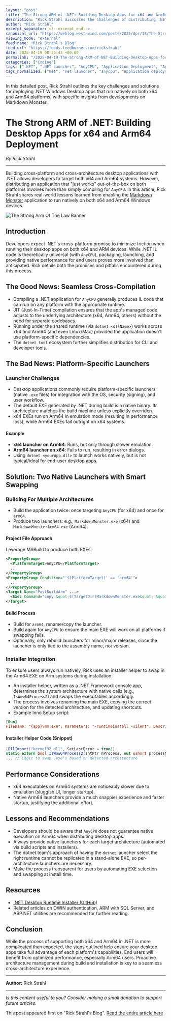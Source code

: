 ```yaml
---
layout: "post"
title: "The Strong ARM of .NET: Building Desktop Apps for x64 and Arm64 Deployment"
description: "Rick Strahl discusses the challenges of distributing .NET Windows Desktop applications for both x64 and Arm64 platforms, explaining cross-compilation, launcher issues, and detailed steps for providing native executables for each architecture. Solutions and performance observations are shared for seamless out-of-the-box deployment."
author: "Rick Strahl"
excerpt_separator: <!--excerpt_end-->
canonical_url: "https://weblog.west-wind.com/posts/2025/Apr/18/The-Strong-ARM-of-NET-Wrestling-with-x64-and-Arm64-Desktop-App-Deployment"
viewing_mode: "external"
feed_name: "Rick Strahl's Blog"
feed_url: "https://feeds.feedburner.com/rickstrahl"
date: 2025-04-19 08:35:43 +00:00
permalink: "/2025-04-19-The-Strong-ARM-of-NET-Building-Desktop-Apps-for-x64-and-Arm64-Deployment.html"
categories: ["Coding"]
tags: [".NET", ".NET Launcher", "AnyCPU", "Application Deployment", "Application Installer", "Arm64", "Build Configuration", "Coding", "Cross Platform", "Markdown Monster", "Native Binaries", "Posts", "Windows", "Windows Desktop", "WPF", "X64"]
tags_normalized: ["net", "net launcher", "anycpu", "application deployment", "application installer", "arm64", "build configuration", "coding", "cross platform", "markdown monster", "native binaries", "posts", "windows", "windows desktop", "wpf", "x64"]
---
```


In this detailed post, Rick Strahl outlines the key challenges and solutions for deploying .NET Windows Desktop apps that run natively on both x64 and Arm64 platforms, with specific insights from developments on Markdown Monster.<!--excerpt_end-->

# The Strong ARM of .NET: Building Desktop Apps for x64 and Arm64 Deployment

*By Rick Strahl*

---

Building cross-platform and cross-architecture desktop applications with .NET allows developers to target both x64 and Arm64 systems. However, distributing an application that "just works" out-of-the-box on both platforms involves more than simply compiling for `AnyCPU`. In this article, Rick Strahl shares real-world lessons learned from enabling the [Markdown Monster](https://markdownmonster.west-wind.com) application to run natively on both x64 and Arm64 Windows devices.

![The Strong Arm Of The Law Banner](https://weblog.west-wind.com/images/2025/TheStrongArmOfDotNetWrestlingWithX64andArm64/TheStrongArmOfTheLawBanner.jpg)

## Introduction

Developers expect .NET's cross-platform promise to minimize friction when running their desktop apps on both x64 and ARM devices. While .NET IL code is theoretically universal (with `AnyCPU`), packaging, launching, and providing native performance for end users proves more involved than anticipated. Rick details both the promises and pitfalls encountered during this process.

## The Good News: Seamless Cross-Compilation

- Compiling a .NET application for `AnyCPU` generally produces IL code that can run on any platform with the appropriate runtime.
- JIT (Just-In-Time) compilation ensures that the app's managed code adjusts to the underlying architecture (x64, Arm64, others) without the need for separate codebases.
- Running under the shared runtime (via `dotnet <dllName>`) works across x64 and Arm64 (and even Linux/Mac) provided the application doesn't use platform-specific dependencies.
- The `dotnet tool` ecosystem further simplifies distribution for CLI and developer tools.

## The Bad News: Platform-Specific Launchers

### Launcher Challenges

- Desktop applications commonly require platform-specific launchers (native `.exe` files) for integration with the OS, security (signing), and user workflow.
- The default EXE generated by .NET during build is a native binary. Its architecture matches the build machine unless explicitly overriden.
- x64 EXEs run on Arm64 in emulation mode (resulting in performance loss), while Arm64 EXEs fail outright on x64 systems.

#### Example

- **x64 launcher on Arm64**: Runs, but only through slower emulation.
- **Arm64 launcher on x64**: Fails to run, resulting in error dialogs.
- Using `dotnet <yourApp.dll>` to launch works natively, but is not typical/ideal for end-user desktop apps.

## Solution: Two Native Launchers with Smart Swapping

### Building For Multiple Architectures

- Build the application twice: once targeting `AnyCPU` (for x64) and once for `arm64`.
- Produce two launchers: e.g., `MarkdownMonster.exe` (x64) and `MarkdownMonsterArm64.exe` (Arm64).

#### Project File Approach

Leverage MSBuild to produce both EXEs:

```xml
<PropertyGroup>
  <PlatformTarget>AnyCPU</PlatformTarget>
  ...
</PropertyGroup>
<PropertyGroup Condition="'$(PlatformTarget)' == 'arm64'">
  ...
</PropertyGroup>
<Target Name="PostBuildArm" ...>
  <Exec Command="copy &quot;$(TargetDir)MarkdownMonster.exe&quot; &quot;$(ProjectDir)MarkdownMonsterArm64.exe&quot;" />
</Target>
```

#### Build Process

- Build for `arm64`, rename/copy the launcher.
- Build again for `AnyCPU` to ensure the main EXE will work on all platforms if swapping fails.
- Optionally, only rebuild launchers for minor/major releases, since the launcher is only tied to the assembly name, not version.

### Installer Integration

To ensure users always run natively, Rick uses an installer helper to swap in the Arm64 EXE on Arm systems during installation:

- An installer helper, written as a .NET Framework console app, determines the system architecture with native calls (e.g., `IsWow64Process2`) and swaps the executables accordingly.
- The process involves renaming the main EXE, copying the correct version for the detected architecture, and updating shortcuts.
- Example Inno Setup script:

```ini
[Run]
Filename: "{app}\mm.exe"; Parameters: "-runtimeinstall -silent"; Description: "Checking for and installing the .NET Desktop Runtime..."
```

#### Installer Helper Code (Snippet)

```csharp
[DllImport("kernel32.dll", SetLastError = true)]
static extern bool IsWow64Process2(IntPtr hProcess, out ushort processMachine, out ushort nativeMachine);
... // Logic to swap .exe's based on detected architecture
```

## Performance Considerations

- x64 executables on Arm64 systems are noticeably slower due to emulation (sluggish UI, longer startup).
- Native Arm64 launchers provide a much snappier experience and faster startup, justifying the additional effort.

## Lessons and Recommendations

- Developers should be aware that `AnyCPU` does not guarantee native execution on Arm64 when distributing desktop apps.
- Always provide native launchers for each target architecture (automated via build scripts and installers).
- The dotnet team's approach of having the `dotnet` launcher select the right runtime cannot be replicated in a stand-alone EXE, so per-architecture launchers are necessary.
- Make the process transparent for users by automating EXE selection and swapping at install time.

## Resources

- [.NET Desktop Runtime Installer (GitHub)](https://github.com/RickStrahl/DotnetDesktopRuntimeInstaller)
- Related articles on OWIN authentication, ARM with SQL Server, and ASP.NET utilities are recommended for further reading.

## Conclusion

While the process of supporting both x64 and Arm64 in .NET is more complicated than expected, the steps outlined help ensure your desktop apps take full advantage of each platform's capabilities. End users will benefit from optimized performance, especially Arm64 users. Proactive architecture management during build and installation is key to a seamless cross-architecture experience.

---

**Author:** Rick Strahl

---

_Is this content useful to you? Consider making a small donation to support future articles._

This post appeared first on "Rick Strahl's Blog". [Read the entire article here](https://weblog.west-wind.com/posts/2025/Apr/18/The-Strong-ARM-of-NET-Wrestling-with-x64-and-Arm64-Desktop-App-Deployment)
